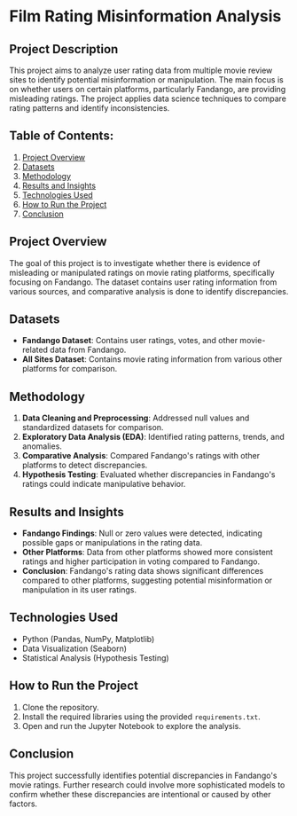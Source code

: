 # **Film Rating Misinformation Analysis**

## **Project Description**  
This project aims to analyze user rating data from multiple movie review sites to identify potential misinformation or manipulation. The main focus is on whether users on certain platforms, particularly Fandango, are providing misleading ratings. The project applies data science techniques to compare rating patterns and identify inconsistencies.

## **Table of Contents**:
1. [Project Overview](#project-overview)
2. [Datasets](#datasets)
3. [Methodology](#methodology)
4. [Results and Insights](#results-and-insights)
5. [Technologies Used](#technologies-used)
6. [How to Run the Project](#how-to-run-the-project)
7. [Conclusion](#conclusion)

## **Project Overview**  
The goal of this project is to investigate whether there is evidence of misleading or manipulated ratings on movie rating platforms, specifically focusing on Fandango. The dataset contains user rating information from various sources, and comparative analysis is done to identify discrepancies.

## **Datasets**  
- **Fandango Dataset**: Contains user ratings, votes, and other movie-related data from Fandango.
- **All Sites Dataset**: Contains movie rating information from various other platforms for comparison.

## **Methodology**  
1. **Data Cleaning and Preprocessing**: Addressed null values and standardized datasets for comparison.
2. **Exploratory Data Analysis (EDA)**: Identified rating patterns, trends, and anomalies.
3. **Comparative Analysis**: Compared Fandango's ratings with other platforms to detect discrepancies.
4. **Hypothesis Testing**: Evaluated whether discrepancies in Fandango's ratings could indicate manipulative behavior.

## **Results and Insights**  
- **Fandango Findings**: Null or zero values were detected, indicating possible gaps or manipulations in the rating data.
- **Other Platforms**: Data from other platforms showed more consistent ratings and higher participation in voting compared to Fandango.
- **Conclusion**: Fandango's rating data shows significant differences compared to other platforms, suggesting potential misinformation or manipulation in its user ratings.

## **Technologies Used**  
- Python (Pandas, NumPy, Matplotlib)
- Data Visualization (Seaborn)
- Statistical Analysis (Hypothesis Testing)

## **How to Run the Project**  
1. Clone the repository.
2. Install the required libraries using the provided `requirements.txt`.
3. Open and run the Jupyter Notebook to explore the analysis.

## **Conclusion**  
This project successfully identifies potential discrepancies in Fandango's movie ratings. Further research could involve more sophisticated models to confirm whether these discrepancies are intentional or caused by other factors.
